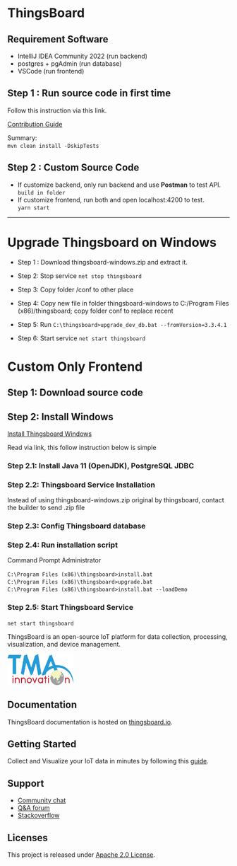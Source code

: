 # ThingsBoard 

## Requirement Software

- IntelliJ IDEA Community 2022 (run backend)
- postgres + pgAdmin (run database)
- VSCode (run frontend)

## Step 1 : Run source code in first time

Follow this instruction via this link.

[Contribution Guide](https://thingsboard.io/docs/user-guide/contribution/how-to-contribute/)

Summary: \
`mvn clean install -DskipTests`

## Step 2 : Custom Source Code

- If customize backend, only run backend and use **Postman** to test API. \
`build in folder`
- If customize frontend, run both and open localhost:4200 to test. \
`yarn start`

---------------------------------

# Upgrade Thingsboard on Windows

- Step 1 : Download thingsboard-windows.zip and extract it.

- Step 2: Stop service `net stop thingsboard`

- Step 3: Copy folder /conf to other place

- Step 4: Copy new file in folder thingsboard-windows to C:/Program Files (x86)/thingsboard; copy folder conf to replace recent

- Step 5: Run `C:\thingsboard>upgrade_dev_db.bat --fromVersion=3.3.4.1`

- Step 6: Start service `net start thingsboard`

# Custom Only Frontend

## Step 1: Download source code 

## Step 2: Install Windows

[Install Thingsboard Windows](https://thingsboard.io/docs/user-guide/install/windows/)

Read via link, this follow instruction below is simple

### Step 2.1: Install Java 11 (OpenJDK), PostgreSQL JDBC

### Step 2.2: Thingsboard Service Installation

Instead of using thingsboard-windows.zip original by thingsboard, contact the builder to send .zip file

### Step 2.3: Config Thingsboard database

### Step 2.4: Run installation script

Command Prompt Administrator

`C:\Program Files (x86)\thingsboard>install.bat` \
`C:\Program Files (x86)\thingsboard>upgrade.bat` \
`C:\Program Files (x86)\thingsboard>install.bat --loadDemo`

### Step 2.5: Start Thingsboard Service

`net start thingsboard`



ThingsBoard is an open-source IoT platform for data collection, processing, visualization, and device management.

<img src="./img/logo.png?raw=true" width="150" height="70">

## Documentation

ThingsBoard documentation is hosted on [thingsboard.io](https://thingsboard.io/docs).

## Getting Started

Collect and Visualize your IoT data in minutes by following this [guide](https://thingsboard.io/docs/getting-started-guides/helloworld/).

## Support

 - [Community chat](https://gitter.im/thingsboard/chat)
 - [Q&A forum](https://groups.google.com/forum/#!forum/thingsboard)
 - [Stackoverflow](http://stackoverflow.com/questions/tagged/thingsboard)

## Licenses

This project is released under [Apache 2.0 License](./LICENSE).

